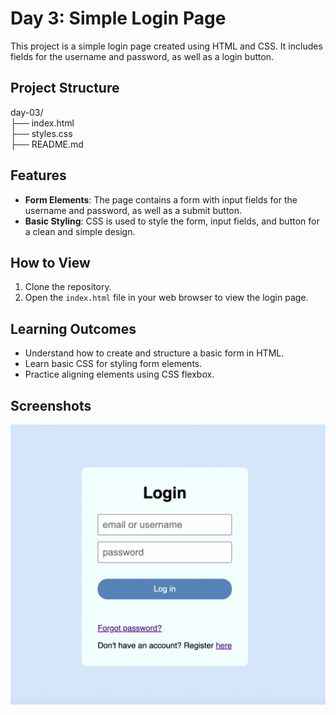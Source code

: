 # Day 3: Simple Login Page

This project is a simple login page created using HTML and CSS. It includes fields for the username and password, as well as a login button.

## Project Structure

day-03/\
├── index.html\
├── styles.css\
├── README.md

## Features

- **Form Elements**: The page contains a form with input fields for the username and password, as well as a submit button.
- **Basic Styling**: CSS is used to style the form, input fields, and button for a clean and simple design.

## How to View

1. Clone the repository.
2. Open the `index.html` file in your web browser to view the login page.

## Learning Outcomes

- Understand how to create and structure a basic form in HTML.
- Learn basic CSS for styling form elements.
- Practice aligning elements using CSS flexbox.

## Screenshots

![Login Page Screenshot](../images/day-03.png)
